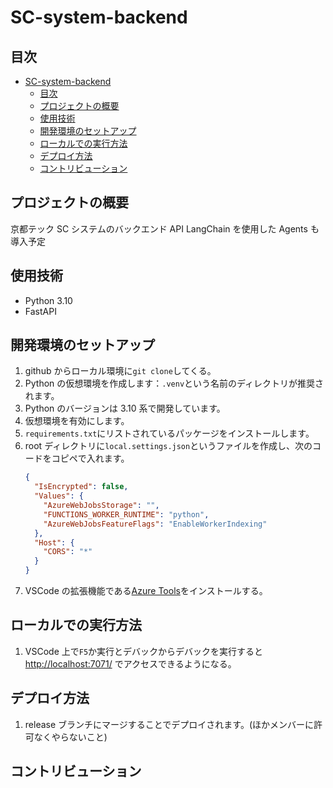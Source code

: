 # SC-system-backend

## 目次

- [SC-system-backend](#sc-system-backend)
  - [目次](#目次)
  - [プロジェクトの概要](#プロジェクトの概要)
  - [使用技術](#使用技術)
  - [開発環境のセットアップ](#開発環境のセットアップ)
  - [ローカルでの実行方法](#ローカルでの実行方法)
  - [デプロイ方法](#デプロイ方法)
  - [コントリビューション](#コントリビューション)

## プロジェクトの概要

京都テック SC システムのバックエンド API
LangChain を使用した Agents も導入予定

## 使用技術

- Python 3.10
- FastAPI

## 開発環境のセットアップ

1. github からローカル環境に`git clone`してくる。
2. Python の仮想環境を作成します：`.venv`という名前のディレクトリが推奨されます。
3. Python のバージョンは 3.10 系で開発しています。
4. 仮想環境を有効にします。
5. `requirements.txt`にリストされているパッケージをインストールします。
6. root ディレクトリに`local.settings.json`というファイルを作成し、次のコードをコピペで入れます。
   ```json
   {
     "IsEncrypted": false,
     "Values": {
       "AzureWebJobsStorage": "",
       "FUNCTIONS_WORKER_RUNTIME": "python",
       "AzureWebJobsFeatureFlags": "EnableWorkerIndexing"
     },
     "Host": {
       "CORS": "*"
     }
   }
   ```
7. VSCode の拡張機能である[Azure Tools](https://marketplace.visualstudio.com/items?itemName=ms-vscode.vscode-node-azure-pack)をインストールする。

## ローカルでの実行方法

1. VSCode 上で`F5`か実行とデバックからデバックを実行すると [http://localhost:7071/](http://localhost:7071/) でアクセスできるようになる。

## デプロイ方法

1. release ブランチにマージすることでデプロイされます。(ほかメンバーに許可なくやらないこと)

## コントリビューション
